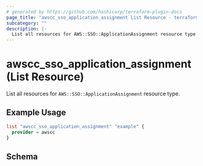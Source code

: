 ```yaml
---
# generated by https://github.com/hashicorp/terraform-plugin-docs
page_title: "awscc_sso_application_assignment List Resource - terraform-provider-awscc"
subcategory: ""
description: |-
  List all resources for AWS::SSO::ApplicationAssignment resource type.
---
```


# awscc_sso_application_assignment (List Resource)

List all resources for `AWS::SSO::ApplicationAssignment` resource type.

## Example Usage

```terraform
list "awscc_sso_application_assignment" "example" {
  provider = awscc
}
```

<!-- schema generated by tfplugindocs -->
## Schema
